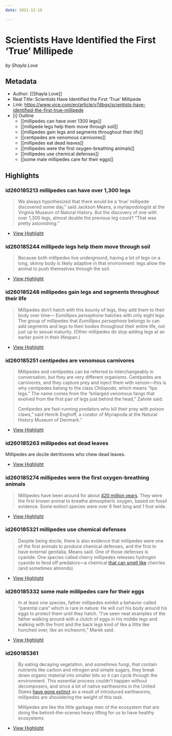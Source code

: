 ```yaml
---
date: 2021-12-19

---
```

# Scientists Have Identified the First ‘True’ Millipede
<cite>by Shayla Love</cite>

## Metadata
- Author: [[Shayla Love]]
- Real Title: Scientists Have Identified the First ‘True’ Millipede
- Link: https://www.vice.com/en/article/v7dbgx/scientists-have-identified-the-first-true-millipede
- [i] Outline 
     - [[millipedes can have over 1300 legs]]
     - [[millipede legs help them move through soil]]
     - [[millipedes gain legs and segments throughout their life]]
     - [[centipedes are venomous carnivores]]
     - [[millipedes eat dead leaves]]
     - [[millipedes were the first oxygen-breathing animals]]
     - [[millipedes use chemical defenses]]
     - [[some male millipedes care for their eggs]]

## Highlights

### id260185213 millipedes can have over 1,300 legs

> We always hypothesized that there would be a ‘true’ millipede discovered some day,” said Jackson Means, a myriapodologist at the Virginia Museum of Natural History. But the discovery of one with over 1,300 legs, almost double the previous leg count? “That was pretty astonishing.”

 * [View Highlight](https://read.readwise.io/read/01fq9jnyxkfspx8k5eknpx521r)

### id260185244 millipede legs help them move through soil 

> Because both millipedes live underground, having a lot of legs on a long, skinny body is likely adaptive in that environment: legs allow the animal to push themselves through the soil.

 * [View Highlight](https://read.readwise.io/read/01fq9jq0n5arqh5t9y1xw7ptf9)

### id260185248 millipedes gain legs and segments throughout their life

> Millipedes don’t hatch with this bounty of legs, they add them to their body over time— *Eumillipes persephone* hatches with only eight legs. The group of millipedes that *Eumillipes persephone* belongs to can add segments and legs to their bodies throughout their entire life, not just up to sexual maturity. (Other millipedes do stop adding legs at an earlier point in their lifespan.)

 * [View Highlight](https://read.readwise.io/read/01fq9jqbf6pzqsszgg0c5z0tkn)

### id260185251 centipedes are venomous carnivores

> Millipedes and centipedes can be referred to interchangeably in conversation, but they are very different organisms. Centipedes are carnivores, and they capture prey and inject them with venom—this is why centipedes belong to the class *Chilopoda*, which means “lips legs.” The name comes from the “enlarged venomous fangs that evolved from the first pair of legs just behind the head,” Zahnle said.
>
> Centipedes are fast-running predators who kill their prey with poison claws,” said Henrik Enghoff, a curator of Myriapoda at the Natural History Museum of Denmark.” 

 * [View Highlight](https://read.readwise.io/read/01fq9jqzx5dn0ndhx70hgs5ycb)

### id260185263 millipedes eat dead leaves

Millipedes are docile detritivores who chew dead leaves.

 * [View Highlight](https://read.readwise.io/read/01fq9jr5x84ydpgd1c5g4r2zm8)

### id260185274 millipedes were the first oxygen-breathing animals

> Millipedes have been around for about [420 million years](https://www.sciencedirect.com/science/article/abs/pii/S1467803909000887). They were the first known animal to breathe atmospheric oxygen, based on fossil evidence. Some extinct species were over 6 feet long and 1 foot wide.

 * [View Highlight](https://read.readwise.io/read/01fq9jrcehrk98rjem788rcrjv)

### id260185321 millipedes use chemical defenses

> Despite being docile, there is also evidence that millipedes were one of the first animals to produce chemical defenses, and the first to have external genitalia, Means said. One of those defenses is cyanide. One species called cherry millipedes releases hydrogen cyanide to fend off predators—a chemical [that can smell like](https://theconversation.com/scientists-at-work-capturing-beautiful-millipedes-in-ohio-30118) cherries (and sometimes almonds).

 * [View Highlight](https://read.readwise.io/read/01fq9js1m1zhvnefv1sw7294sx)

### id260185332 some male millipedes care for their eggs

> In at least one species, father millipedes exhibit a behavior called “parental care” which is rare in nature: He will curl his body around his eggs to protect them until they hatch. “I’ve seen neat examples of the father walking around with a clutch of eggs in his middle legs and walking with the front and the back legs kind of like a little like hunched over, like an inchworm,” Marek said.


 * [View Highlight](https://read.readwise.io/read/01fq9jsdaj1dd7vk7m6g4k7r8m)

### id260185361

> By eating decaying vegetation, and sometimes fungi, that contain nutrients like carbon and nitrogen and simple sugars, they break down organic material into smaller bits so it can cycle through the environment. This essential process couldn’t happen without decomposers, and since a lot of native earthworms in the United States [have gone extinct](https://ecosystemsontheedge.org/earthworm-invaders/) as a result of introduced earthworms, millipedes are shouldering the weight of this task.
> 
> Millipedes are like the little garbage men of the ecosystem that are doing the behind-the-scenes heavy lifting for us to have healthy ecosystems


 * [View Highlight](https://read.readwise.io/read/01fq9jtv85ccg31f7czce5rb8e)
